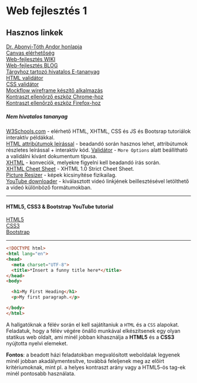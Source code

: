 # Web fejlesztés 1

## Hasznos linkek
[Dr. Abonyi-Tóth Andor honlapja](http://abonyita.inf.elte.hu/oktatas/web-fejlesztes/)  
[Canvas elérhetőség](https://canvas.elte.hu/belepes/)  
[Web-fejlesztés WIKI](http://webfejlesztes.inf.elte.hu/wiki)  
[Web-fejlesztés BLOG](http://webfejlesztes.elte.hu/)  
[Tárgyhoz tartozó hivatalos E-tananyag](http://tamop412.elte.hu/tananyagok/weblapkeszites/lecke2_lap1.html)  
[HTML validátor](https://validator.w3.org)  
[CSS validátor](https://jigsaw.w3.org/css-validator/)  
[Mockflow wireframe készítő alkalmazás](https://mockflow.com)   
[Kontraszt ellenőrző eszköz Chrome-hoz](https://chrome.google.com/webstore/detail/wcag-contrast-checker/plnahcmalebffmaghcpcmpaciebdhgdf/related)  
[Kontraszt ellenőrző eszköz Firefox-hoz](https://addons.mozilla.org/hu/firefox/addon/wcag-contrast-checker/)  


##### Nem hivatalos tananyag
[W3Schools.com](https://www.w3schools.com) - elérhető HTML, XHTML, CSS és JS és Bootsrap tutoriálok interaktív példákkal.  
[HTML attribútumok leírással](https://www.w3schools.com/tags/ref_attributes.asp) - beadandó során hasznos lehet, attribútumok részletes leírással + interaktív kód. 
[Validátor](https://validator.w3.org/#validate_by_upload+with_options) - ```More Options``` alatt beállítható a validálni kívánt dokumentum típusa.  
[XHTML](https://www.w3schools.com/HTML/html_xhtml.asp) - konveciók, melyekre figyelni kell beadandó írás során.  
[XHTML Cheet Sheet](https://www.w3.org/2010/04/xhtml10-strict.html) - XHTML 1.0 Strict Cheet Sheet.  
[Picture Resizer](http://www.picresize.com/#) - képek kicsinyítése fizikailag.  
[YouTube downloader](https://www.onlinevideoconverter.com/youtube-converter) - kiválasztott videó linkjének beillesztésével letölthető a videó különböző formátumokban.
___

#### HTML5, CSS3 & Bootstrap YouTube tutorial
[HTML5](https://www.youtube.com/watch?v=kDyJN7qQETA)  
[CSS3](https://www.youtube.com/watch?v=CUxH_rWSI1k)  
[Bootstrap](https://www.youtube.com/watch?v=gqOEoUR5RHg)

___

```html
<!DOCTYPE html>
<html lang="en">
<head>
  <meta charset="UTF-8">
  <title>*Insert a funny title here*</title>
</head>
<body>

  <h1>My First Heading</h1>
  <p>My first paragraph.</p>

</body>
</html>
```

A hallgatóknak a félév során el kell sajátítaniuk a ```HTML``` és a ```CSS``` alapokat. Feladatuk, hogy a félév végére önálló munkával elkészítsenek egy olyan statikus web oldalt, ami minél jobban kihasználja a __HTML5__ és a __CSS3__ nyújtotta nyelvi elemeket.

__Fontos__: a beadott házi feladatokban megvalósított weboldalak legyenek minél jobban akadálymentesítve, továbbá feleljenek meg az előírt kritériumoknak, mint pl. a helyes kontraszt arány vagy a HTML5-ös tag-ek minél pontosabb használata.
